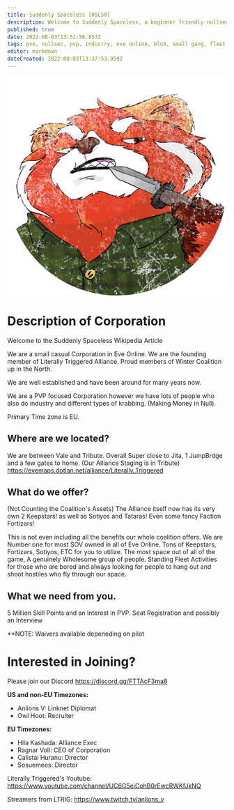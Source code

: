 ```yaml
---
title: Suddenly Spaceless [0SLS0]
description: Welcome to Suddenly Spaceless, a beginner friendly nullsec corporation that does a bit of everything
published: true
date: 2022-08-03T13:51:56.857Z
tags: pve, nullsec, pvp, industry, eve online, blob, small gang, fleet, command, fc, rorqual
editor: markdown
dateCreated: 2022-08-03T13:37:53.959Z
---
```


![logo_(2).png](/logo_(2).png)
# Description of Corporation 
Welcome to the Suddenly Spaceless Wikipedia Article

We are a small casual Corporation in Eve Online.  We are the founding member of Literally Triggered Alliance.  Proud members of Winter Coalition up in the North.  

We are well established and have been around for many years now.

We are a PVP focused Corporation however we have lots of people who also do industry and different types of krabbing. (Making Money in Null).

Primary Time zone is EU. 

## Where are we located?
We are between Vale and Tribute. Overall Super close to Jita, 1 JumpBrdge and a few gates to home.  (Our Alliance Staging is in Tribute)
https://evemaps.dotlan.net/alliance/Literally_Triggered 


## What do we offer?

(Not Counting the Coalition's Assets)
The Alliance itself now has its very own 2 Keepstars!
as well as Sotiyos and Tataras!
Even some fancy Faction Fortizars!

This is not even including all the benefits our whole coalition offers. We are Number one for most SOV owned in all of Eve Online.  Tons of Keepstars, Fortizars, Sotiyos, ETC for you to utilize. The most space out of all of the game, A genuinely Wholesome group of people.  Standing Fleet Activities for those who are bored and always looking for people to hang out and shoot hostiles who fly through our space.

## What we need from you.

5 Million Skill Points and an interest in PVP.
Seat Registration
and possibly an Interview

**NOTE: Waivers available depeneding on pilot

# Interested in Joining?

Please join our Discord 
https://discord.gg/FTTAcF3ma8 

**US and non-EU Timezones:**
- Anlions V: Linknet Diplomat
- Owl Hoot: Recruiter

**EU Timezones:**
- Hila Kashada: Alliance Exec
- Ragnar Voll: CEO of Corporation
- Calistai Huranu: Director
- Sosuemees: Director


Literally Triggered's Youtube:
https://www.youtube.com/channel/UC6G5eiCohB0rEwcRWKfJkNQ 

Streamers from LTRIG: 
https://www.twitch.tv/anlions_v


